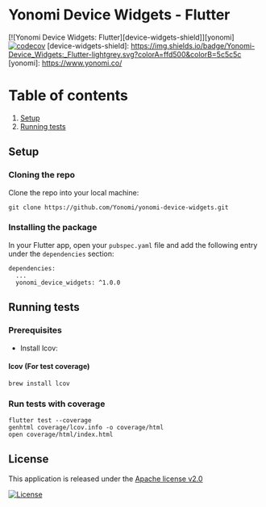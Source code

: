 # Yonomi Device Widgets - Flutter

[![Yonomi Device Widgets: Flutter][device-widgets-shield]][yonomi]
[![codecov](https://codecov.io/gh/Yonomi/yonomi-device-widgets/branch/main/graph/badge.svg?token=52WBYAD9H9)](https://codecov.io/gh/Yonomi/yonomi-device-widgets)
[device-widgets-shield]: https://img.shields.io/badge/Yonomi-Device_Widgets:_Flutter-lightgrey.svg?colorA=ffd500&colorB=5c5c5c
[yonomi]: https://www.yonomi.co/


# Table of contents

1. [Setup](#install)
1. [Running tests](#run-tests)

## Setup <a name="install"></a>

### Cloning the repo

Clone the repo into your local machine:

```
git clone https://github.com/Yonomi/yonomi-device-widgets.git
```

### Installing the package

In your Flutter app, open your `pubspec.yaml` file and add the following entry under the `dependencies` section:


```
dependencies:
  ...    
  yonomi_device_widgets: ^1.0.0
```

## Running tests<a name="run-tests"></a>
### Prerequisites

* Install lcov:

#### lcov (For test coverage)
`brew install lcov`

### Run tests with coverage

```
flutter test --coverage
genhtml coverage/lcov.info -o coverage/html
open coverage/html/index.html
```

## License <a name="license"></a>
This application is released under the [Apache license v2.0](LICENSE)

[![License](https://img.shields.io/badge/License-Apache%202.0-blue.svg)](https://opensource.org/licenses/Apache-2.0)

